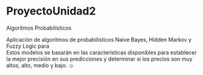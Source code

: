 # ProyectoUnidad2
Algoritmos Probabilísticos 

Aplicación de algoritmos de probabilísticos  Naive Bayes, Hidden Markov y Fuzzy Logic para
<br>
Estos modelos se basarán en las características disponibles para establecer la mejor precisión
en sus predicciones y determinar si los precios son muy altos, alto, medio y bajo. ☺
